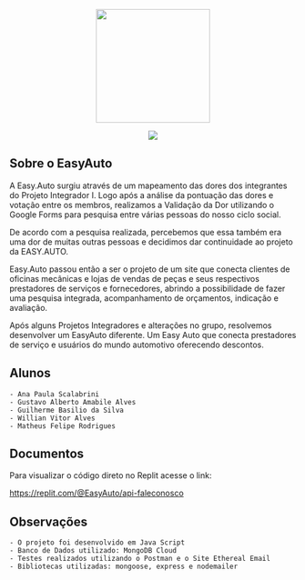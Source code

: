 <p align="center"><img src="assets/img/easyauto-logo.jpg" height="200px"></p>

<p align="center">
    <a href="#"><img src="assets/img/version.png"></a>
</p>

## Sobre o EasyAuto

A Easy.Auto surgiu através de um mapeamento das dores dos integrantes do Projeto Integrador I. Logo após a análise da pontuação das dores e votação entre os membros, realizamos a Validação da Dor utilizando o Google Forms para pesquisa entre várias pessoas do nosso ciclo social.

De acordo com a pesquisa realizada, percebemos que essa também era uma dor de muitas outras pessoas e decidimos dar continuidade ao projeto da EASY.AUTO.

Easy.Auto passou então a ser o projeto de um site que conecta clientes de oficinas mecânicas e lojas de vendas de peças e seus respectivos prestadores de serviços e fornecedores, abrindo a possibilidade de fazer uma pesquisa integrada, acompanhamento de orçamentos, indicação e avaliação.

Após alguns Projetos Integradores e alterações no grupo, resolvemos desenvolver um EasyAuto diferente.
Um Easy Auto que conecta prestadores de serviço e usuários do mundo automotivo oferecendo descontos.



## Alunos

    - Ana Paula Scalabrini
    - Gustavo Alberto Amabile Alves
    - Guilherme Basilio da Silva
    - Willian Vitor Alves
    - Matheus Felipe Rodrigues

## Documentos

Para visualizar o código direto no Replit acesse o link: 

https://replit.com/@EasyAuto/api-faleconosco


## Observações

    - O projeto foi desenvolvido em Java Script
    - Banco de Dados utilizado: MongoDB Cloud
    - Testes realizados utilizando o Postman e o Site Ethereal Email
    - Bibliotecas utilizadas: mongoose, express e nodemailer
